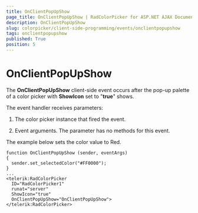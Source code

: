 ```yaml
---
title: OnClientPopUpShow
page_title: OnClientPopUpShow | RadColorPicker for ASP.NET AJAX Documentation
description: OnClientPopUpShow
slug: colorpicker/client-side-programming/events/onclientpopupshow
tags: onclientpopupshow
published: True
position: 5
---
```


# OnClientPopUpShow





The **OnClientPopUpShow** client-side event occurs after the pop-up palette of a color picker with **ShowIcon** set to "**true**" shows.

The event handler receives parameters:

1. The color picker instance that fired the event.

1. Event arguments. The parameter has no methods for this event.

The example below sets the color value to Red.

````ASP.NET
function OnClientPopUpShow (sender, eventArgs)
{
  sender.set_selectedColor("#FF0000");
}
...
<telerik:RadColorPicker
  ID="RadColorPicker1"
  runat="server"
  ShowIcon="true"
  OnClientPopUpShow="OnClientPopUpShow">
</telerik:RadColorPicker>
````




